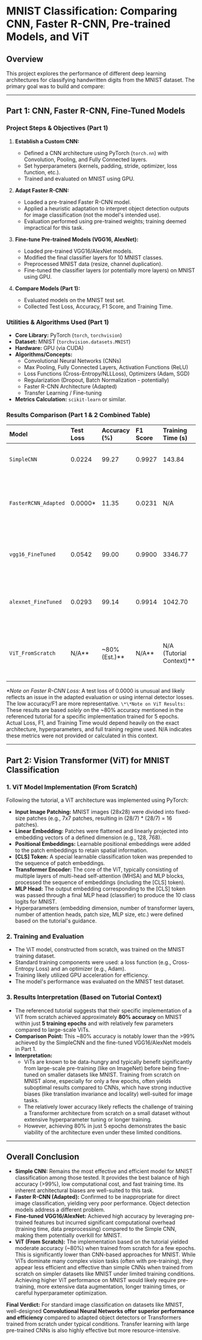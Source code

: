 # MNIST Classification: Comparing CNN, Faster R-CNN, Pre-trained Models, and ViT

## Overview

This project explores the performance of different deep learning architectures for classifying handwritten digits from the MNIST dataset. The primary goal was to build and compare:

---

## Part 1: CNN, Faster R-CNN, Fine-Tuned Models

### Project Steps & Objectives (Part 1)

1.  **Establish a Custom CNN:**
    *   Defined a CNN architecture using PyTorch (`torch.nn`) with Convolution, Pooling, and Fully Connected layers.
    *   Set hyperparameters (kernels, padding, stride, optimizer, loss function, etc.).
    *   Trained and evaluated on MNIST using GPU.

2.  **Adapt Faster R-CNN:**
    *   Loaded a pre-trained Faster R-CNN model.
    *   Applied a heuristic adaptation to interpret object detection outputs for image classification (not the model's intended use).
    *   Evaluation performed using pre-trained weights; training deemed impractical for this task.

3.  **Fine-tune Pre-trained Models (VGG16, AlexNet):**
    *   Loaded pre-trained VGG16/AlexNet models.
    *   Modified the final classifier layers for 10 MNIST classes.
    *   Preprocessed MNIST data (resize, channel duplication).
    *   Fine-tuned the classifier layers (or potentially more layers) on MNIST using GPU.

4.  **Compare Models (Part 1):**
    *   Evaluated models on the MNIST test set.
    *   Collected Test Loss, Accuracy, F1 Score, and Training Time.

### Utilities & Algorithms Used (Part 1)

*   **Core Library:** PyTorch (`torch`, `torchvision`)
*   **Dataset:** MNIST (`torchvision.datasets.MNIST`)
*   **Hardware:** GPU (via CUDA)
*   **Algorithms/Concepts:**
    *   Convolutional Neural Networks (CNNs)
    *   Max Pooling, Fully Connected Layers, Activation Functions (ReLU)
    *   Loss Functions (Cross-Entropy/NLLLoss), Optimizers (Adam, SGD)
    *   Regularization (Dropout, Batch Normalization - potentially)
    *   Faster R-CNN Architecture (Adapted)
    *   Transfer Learning / Fine-tuning
*   **Metrics Calculation:** `scikit-learn` or similar.

### Results Comparison (Part 1 & 2 Combined Table)

| Model                  | Test Loss | Accuracy (%) | F1 Score | Training Time (s)        | Notes                                                        |
| :--------------------- | :-------- | :----------- | :------- | :----------------------- | :----------------------------------------------------------- |
| `SimpleCNN`            | 0.0224    | 99.27        | 0.9927   | 143.84                   | Custom CNN built for MNIST.                                  |
| `FasterRCNN_Adapted` | 0.0000\*  | 11.35        | 0.0231   | N/A                      | Inference only; adapted object detector. Unsuitable task.    |
| `vgg16_FineTuned`    | 0.0542    | 99.00        | 0.9900   | 3346.77                  | Pre-trained VGG16, classifier fine-tuned.                  |
| `alexnet_FineTuned`  | 0.0293    | 99.14        | 0.9914   | 1042.70                  | Pre-trained AlexNet, classifier fine-tuned.                |
| `ViT_FromScratch`    | N/A\*\*   | ~80% (Est.)\*\*| N/A\*\*  | N/A (Tutorial Context)\*\* | Based on tutorial results (5 epochs); trained from scratch. |

*\*Note on Faster R-CNN Loss:* A test loss of 0.0000 is unusual and likely reflects an issue in the adapted evaluation or using internal detector losses. The low accuracy/F1 are more representative.
`\*\*Note on ViT Results:` These results are based *solely* on the ~80% accuracy mentioned in the referenced tutorial for a specific implementation trained for 5 epochs. Actual Loss, F1, and Training Time would depend heavily on the exact architecture, hyperparameters, and full training regime used. N/A indicates these metrics were not provided or calculated in this context.

---

## Part 2: Vision Transformer (ViT) for MNIST Classification


### 1. ViT Model Implementation (From Scratch)

Following the tutorial, a ViT architecture was implemented using PyTorch:

*   **Input Image Patching:** MNIST images (28x28) were divided into fixed-size patches (e.g., 7x7 patches, resulting in (28/7) * (28/7) = 16 patches).
*   **Linear Embedding:** Patches were flattened and linearly projected into embedding vectors of a defined dimension (e.g., 128, 768).
*   **Positional Embeddings:** Learnable positional embeddings were added to the patch embeddings to retain spatial information.
*   **[CLS] Token:** A special learnable classification token was prepended to the sequence of patch embeddings.
*   **Transformer Encoder:** The core of the ViT, typically consisting of multiple layers of multi-head self-attention (MHSA) and MLP blocks, processed the sequence of embeddings (including the [CLS] token).
*   **MLP Head:** The output embedding corresponding to the [CLS] token was passed through a final MLP head (classifier) to produce the 10 class logits for MNIST.
*   Hyperparameters (embedding dimension, number of transformer layers, number of attention heads, patch size, MLP size, etc.) were defined based on the tutorial's guidance.

### 2. Training and Evaluation

*   The ViT model, constructed from scratch, was trained on the MNIST training dataset.
*   Standard training components were used: a loss function (e.g., Cross-Entropy Loss) and an optimizer (e.g., Adam).
*   Training likely utilized GPU acceleration for efficiency.
*   The model's performance was evaluated on the MNIST test dataset.

### 3. Results Interpretation (Based on Tutorial Context)

*   The referenced tutorial suggests that their specific implementation of a ViT from scratch achieved approximately **80% accuracy** on MNIST within just **5 training epochs** and with relatively few parameters compared to large-scale ViTs.
*   **Comparison Point:** This ~80% accuracy is notably lower than the >99% achieved by the SimpleCNN and the fine-tuned VGG16/AlexNet models in Part 1.
*   **Interpretation:**
    *   ViTs are known to be data-hungry and typically benefit significantly from large-scale pre-training (like on ImageNet) before being fine-tuned on smaller datasets like MNIST. Training from scratch on MNIST alone, especially for only a few epochs, often yields suboptimal results compared to CNNs, which have strong inductive biases (like translation invariance and locality) well-suited for image tasks.
    *   The relatively lower accuracy likely reflects the challenge of training a Transformer architecture from scratch on a small dataset without extensive hyperparameter tuning or longer training.
    *   However, achieving 80% in just 5 epochs demonstrates the basic viability of the architecture even under these limited conditions.

---

## Overall Conclusion

*   **Simple CNN:** Remains the most effective and efficient model for MNIST classification among those tested. It provides the best balance of high accuracy (>99%), low computational cost, and fast training time. Its inherent architectural biases are well-suited to this task.
*   **Faster R-CNN (Adapted):** Confirmed to be inappropriate for direct image classification, yielding very poor performance. Object detection models address a different problem.
*   **Fine-tuned VGG16/AlexNet:** Achieved high accuracy by leveraging pre-trained features but incurred significant computational overhead (training time, data preprocessing) compared to the Simple CNN, making them potentially overkill for MNIST.
*   **ViT (From Scratch):** The implementation based on the tutorial yielded moderate accuracy (~80%) when trained from scratch for a few epochs. This is significantly lower than CNN-based approaches for MNIST. While ViTs dominate many complex vision tasks (often with pre-training), they appear less efficient and effective than simple CNNs when trained from scratch on simpler datasets like MNIST under limited training conditions. Achieving higher ViT performance on MNIST would likely require pre-training, more extensive data augmentation, longer training times, or careful hyperparameter optimization.

**Final Verdict:** For standard image classification on datasets like MNIST, well-designed **Convolutional Neural Networks offer superior performance and efficiency** compared to adapted object detectors or Transformers trained from scratch under typical conditions. Transfer learning with large pre-trained CNNs is also highly effective but more resource-intensive.
